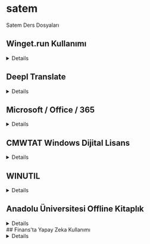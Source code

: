 # satem
Satem Ders Dosyaları

## Winget.run Kullanımı

<details>
**Winget.run Kullanımı**

Winget.run, Windows 11 ve Windows 10'da kullanılan bir komut satırı aracıdır. Bu araç, paketleri yüklemek, kaldırmak, güncellemek ve diğer işlemleri gerçekleştirmek için kullanılabilir.

Winget.run'ın kullanımı oldukça basittir. Aşağıdaki örnekte, notepad++ paketini yüklemek için Winget.run'ı nasıl kullanacağımızı görebiliriz:

```
winget run notepad++
```

Bu komut, notepad++ paketini indirir ve yükler.

Winget.run'ın desteklediği diğer komutlar şunlardır:

* **uninstall:** Bir paketi kaldırır.
* **update:** Bir paketi günceller.
* **list:** Yüklü paketleri listeler.
* **search:** Bir paketi arar.
* **help:** Winget.run hakkında yardım sağlar.

Winget.run'ı kullanmadan önce, Winget'i bilgisayarınıza yüklemeniz gerekir. Winget'i yüklemek için aşağıdaki komutu çalıştırabilirsiniz:

```
winget install winget
```

Winget.run hakkında daha fazla bilgi için, Winget'in resmi web sitesini: https://docs.microsoft.com/en-us/windows/package-manager/winget ziyaret edebilirsiniz.

**Örnek Kullanımlar**

İşte Winget.run'ın bazı örnek kullanımları:

* **Bir paketi yüklemek için:**

```
winget run notepad++
```

* **Bir paketi kaldırmak için:**

```
winget uninstall notepad++
```

* **Bir paketi güncellemek için:**

```
winget update notepad++
```

* **Yüklü paketleri listelemek için:**

```
winget list
```

* **Bir paketi aramak için:**

```
winget search notepad++
```

* **Winget.run hakkında yardım almak için:**

```
winget run winget --help
```

**İleri Seviye Kullanımlar**

Winget.run, paketleri yüklemek, kaldırmak, güncellemek ve diğer işlemleri gerçekleştirmek için çeşitli seçenekler sunar. Bu seçenekler, Winget.run'ı daha esnek ve güçlü bir araç haline getirir.

Örneğin, bir paketi belirli bir sürümde yüklemek için aşağıdaki komutu kullanabilirsiniz:

```
winget run notepad++ --version 8.2.2
```

Bu komut, notepad++ paketinin 8.2.2 sürümünü yükler.

Diğer seçenekler şunlardır:

* **--source:** Bir paketi belirli bir kaynaktan yükler.
* **--installdir:** Bir paketi belirli bir konuma yükler.
* **--silent:** Paketi sessizce yükler.
* **--force:** Paketi güncellemek için mevcut sürümü kaldırır.

Winget.run'ın seçenekleri hakkında daha fazla bilgi için, Winget'in resmi web sitesini: https://docs.microsoft.com/en-us/windows/package-manager/winget ziyaret edebilirsiniz.

</details>


## Deepl Translate 
<details>

Deepl Translate, bir yapay zeka tabanlı çeviri aracıdır. Almanya merkezli bir şirket olan DeepL tarafından geliştirilmiştir ve 2017 yılında piyasaya sürülmüştür. Deepl Translate, diğer çeviri araçlarından farklı olarak, dilbilimsel kurallar ve yapay zeka teknolojilerini bir arada kullanarak daha doğru ve akıcı çeviriler sunmaktadır.
Deepl Translate, 12 farklı dilde çeviri yapabilmektedir. Bu diller arasında Türkçe, İngilizce, Almanca, Fransızca, İspanyolca, İtalyanca, Hollandaca, Lehçe, Portekizce, Rusça, Japonca ve Çince bulunmaktadır. Deepl Translate, kullanıcılarının çevirilerini kaydetmekte ve gelecekte tekrar kullanılmak üzere saklamaktadır.
Deepl Translate, özellikle iş dünyasında ve akademik çalışmalarda sıkça kullanılmaktadır. Ayrıca, internet kullanıcıları arasında da popülerliği artmaktadır. Deepl Translate, kullanıcı dostu arayüzü ve yüksek çeviri kalitesi ile dikkat çekmektedir.

*  **Masaüstü**
  https://www.deepl.com/translator
  https://appdownload.deepl.com/windows/0install/DeepLSetup.exe

*  **Chrome Eklentisi / Crack**
  Releases Eklendi / Crack
  
  https://chromewebstore.google.com/detail/deepl-%C3%A7eviri-okurken-yaza/cofdbpoegempjloogbagkncekinflcnj?hl=tr
</details>

## Microsoft / Office / 365
<details>

* **irm https://massgrave.dev/get | iex**
* IDM **irm https://massgrave.dev/ias | iex**

</details>

## CMWTAT Windows Dijital Lisans
<details>

* **CloudMoe https://cmwtat.cloudmoe.com**

</details>

## WINUTIL
<details>

* **iwr -useb https://christitus.com/win | iex**

    **[Net.ServicePointManager]::SecurityProtocol=[Net.SecurityProtocolType]::Tls12;iex(New-Object Net.WebClient).DownloadString('https://raw.githubusercontent.com/ChrisTitusTech/winutil/main/winutil.ps1')**

</details>

## Anadolu Üniversitesi Offline Kitaplık
<details>

*  **https://offcampus.anadolu.edu.tr/**
</details>
## Finans'ta Yapay Zeka Kullanımı
<details>

  **ChatGPTBOX
* **https://chromewebstore.google.com/detail/eobbhoofkanlmddnplfhnmkfbnlhpbbo**
</details>

